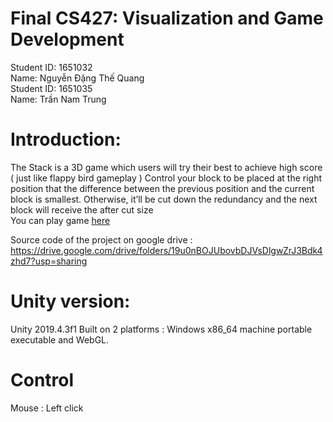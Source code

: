 # Final CS427: Visualization and Game Development
Student ID: 1651032<br/>
Name: Nguyễn Đặng Thế Quang<br/>
Student ID: 1651035<br/>
Name: Trần Nam Trung


# Introduction:
The Stack is a 3D game which users will try their best to achieve high score ( just like flappy bird gameplay )
Control your block to be placed at the right position that the difference between the previous position and the current block is smallest. Otherwise, it’ll be cut down the redundancy and the next block will receive the after cut size<br/>
You can play game [here][0]

Source code of the project on google drive : https://drive.google.com/drive/folders/19u0nBOJUbovbDJVsDlgwZrJ3Bdk4zhd7?usp=sharing
# Unity version:
Unity 2019.4.3f1
Built on 2 platforms : Windows x86_64 machine portable executable and WebGL.

# Control
Mouse : Left click

[0]: https://trungtipu.github.io/finaldemo/index.html
